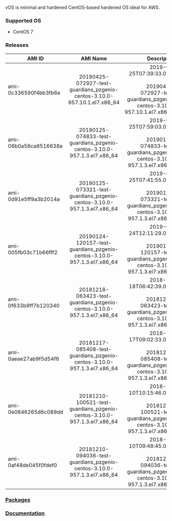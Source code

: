 vOS is minimal and hardened CentOS-based hardened OS ideal for AWS.

### Supported OS
- CentOS 7

### Releases

| AMI ID | AMI Name | Description |
| ------------- |:-------------:| -----:|
| ami-0c336590f4bb3fb6e | 20190425-072927-test-guardians_pzgenio-centos-3.10.0-957.10.1.el7.x86_64 | 2019-04-25T07:39:33.000Z<br><br>20190425-072927-test-guardians_pzgenio-centos-3.10.0-957.10.1.el7.x86_64 |
| ami-06b0a58ca8516638a | 20190125-074833-test-guardians_pzgenio-centos-3.10.0-957.1.3.el7.x86_64 | 2019-01-25T07:59:03.000Z<br><br>20190125-074833-test-guardians_pzgenio-centos-3.10.0-957.1.3.el7.x86_64 |
| ami-0d91e5ff9a3b2014a | 20190125-073321-test-guardians_pzgenio-centos-3.10.0-957.1.3.el7.x86_64 | 2019-01-25T07:41:55.000Z<br><br>20190125-073321-test-guardians_pzgenio-centos-3.10.0-957.1.3.el7.x86_64 |
| ami-005fb03c71b66fff2 | 20190124-120157-test-guardians_pzgenio-centos-3.10.0-957.1.3.el7.x86_64 | 2019-01-24T12:11:29.000Z<br><br>20190124-120157-test-guardians_pzgenio-centos-3.10.0-957.1.3.el7.x86_64 |
| ami-0f633b9ff7b120340 | 20181218-063423-test-guardians_pzgenio-centos-3.10.0-957.1.3.el7.x86_64 | 2018-12-18T06:42:39.000Z<br><br>20181218-063423-test-guardians_pzgenio-centos-3.10.0-957.1.3.el7.x86_64 |
| ami-0aeae27ab9f5d54f6 | 20181217-085408-test-guardians_pzgenio-centos-3.10.0-957.1.3.el7.x86_64 | 2018-12-17T09:02:33.000Z<br><br>20181217-085408-test-guardians_pzgenio-centos-3.10.0-957.1.3.el7.x86_64 |
| ami-0e0846265d6c089dd | 20181210-100521-test-guardians_pzgenio-centos-3.10.0-957.1.3.el7.x86_64 | 2018-12-10T10:15:46.000Z<br><br>20181210-100521-test-guardians_pzgenio-centos-3.10.0-957.1.3.el7.x86_64 |
| ami-0af48de045f0fdef0 | 20181210-094036-test-guardians_pzgenio-centos-3.10.0-957.1.3.el7.x86_64 | 2018-12-10T09:48:45.000Z<br><br>20181210-094036-test-guardians_pzgenio-centos-3.10.0-957.1.3.el7.x86_64 |

### [Packages](https://github.com/VoyagerInnovations/hardened1-packages/blob/master/packages.txt)
### [Documentation](vos-documentation.md)
